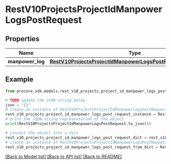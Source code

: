 # RestV10ProjectsProjectIdManpowerLogsPostRequest


## Properties

Name | Type | Description | Notes
------------ | ------------- | ------------- | -------------
**manpower_log** | [**RestV10ProjectsProjectIdManpowerLogsPostRequestManpowerLog**](RestV10ProjectsProjectIdManpowerLogsPostRequestManpowerLog.md) |  | 

## Example

```python
from procore_sdk.models.rest_v10_projects_project_id_manpower_logs_post_request import RestV10ProjectsProjectIdManpowerLogsPostRequest

# TODO update the JSON string below
json = "{}"
# create an instance of RestV10ProjectsProjectIdManpowerLogsPostRequest from a JSON string
rest_v10_projects_project_id_manpower_logs_post_request_instance = RestV10ProjectsProjectIdManpowerLogsPostRequest.from_json(json)
# print the JSON string representation of the object
print(RestV10ProjectsProjectIdManpowerLogsPostRequest.to_json())

# convert the object into a dict
rest_v10_projects_project_id_manpower_logs_post_request_dict = rest_v10_projects_project_id_manpower_logs_post_request_instance.to_dict()
# create an instance of RestV10ProjectsProjectIdManpowerLogsPostRequest from a dict
rest_v10_projects_project_id_manpower_logs_post_request_from_dict = RestV10ProjectsProjectIdManpowerLogsPostRequest.from_dict(rest_v10_projects_project_id_manpower_logs_post_request_dict)
```
[[Back to Model list]](../README.md#documentation-for-models) [[Back to API list]](../README.md#documentation-for-api-endpoints) [[Back to README]](../README.md)


